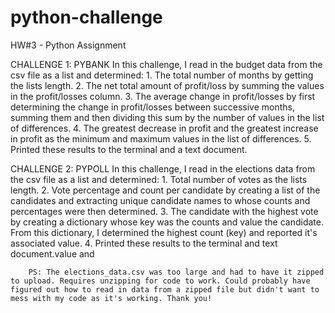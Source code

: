 # python-challenge
HW#3 - Python Assignment

CHALLENGE 1: PYBANK
	In this challenge, I read in the budget data from the csv file as a list and determined:
		1. The total number of months by getting the lists length.
		2. The net total amount of profit/loss by summing the values in the profit/losses column.
		3. The average change in profit/losses by first determining the change in profit/losses between successive months, summing them and then dividing this sum by the number of values in the list of differences.
		4. The greatest decrease in profit and the greatest increase in profit as the minimum and maximum values in the list of differences.
		5. Printed these results to the terminal and a text document.

CHALLENGE 2: PYPOLL
	In this challenge, I read in the elections data from the csv file as a list and determined:
		1. Total number of votes as the lists length.
		2. Vote percentage and count per candidate by creating a list of the candidates and extracting unique candidate names to whose counts and percentages were then determined.
		3. The candidate with the highest vote by creating a dictionary whose key was the counts and value the candidate. From this dictionary, I determined the highest count (key) and reported it's associated value.
		4. Printed these results to the terminal and text document.value and 
		
		PS: The elections_data.csv was too large and had to have it zipped to upload. Requires unzipping for code to work. Could probably have figured out how to read in data from a zipped file but didn't want to mess with my code as it's working. Thank you!
	
